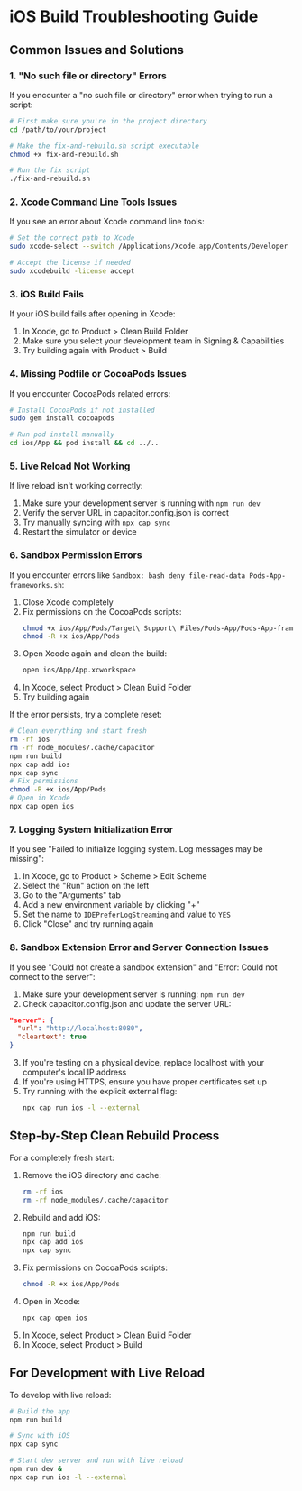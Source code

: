 
# iOS Build Troubleshooting Guide

## Common Issues and Solutions

### 1. "No such file or directory" Errors

If you encounter a "no such file or directory" error when trying to run a script:

```bash
# First make sure you're in the project directory
cd /path/to/your/project

# Make the fix-and-rebuild.sh script executable
chmod +x fix-and-rebuild.sh

# Run the fix script
./fix-and-rebuild.sh
```

### 2. Xcode Command Line Tools Issues

If you see an error about Xcode command line tools:

```bash
# Set the correct path to Xcode
sudo xcode-select --switch /Applications/Xcode.app/Contents/Developer

# Accept the license if needed
sudo xcodebuild -license accept
```

### 3. iOS Build Fails

If your iOS build fails after opening in Xcode:

1. In Xcode, go to Product > Clean Build Folder
2. Make sure you select your development team in Signing & Capabilities
3. Try building again with Product > Build

### 4. Missing Podfile or CocoaPods Issues

If you encounter CocoaPods related errors:

```bash
# Install CocoaPods if not installed
sudo gem install cocoapods

# Run pod install manually
cd ios/App && pod install && cd ../..
```

### 5. Live Reload Not Working

If live reload isn't working correctly:

1. Make sure your development server is running with `npm run dev`
2. Verify the server URL in capacitor.config.json is correct
3. Try manually syncing with `npx cap sync`
4. Restart the simulator or device

### 6. Sandbox Permission Errors

If you encounter errors like `Sandbox: bash deny file-read-data Pods-App-frameworks.sh`:

1. Close Xcode completely
2. Fix permissions on the CocoaPods scripts:
   ```bash
   chmod +x ios/App/Pods/Target\ Support\ Files/Pods-App/Pods-App-frameworks.sh
   chmod -R +x ios/App/Pods
   ```
3. Open Xcode again and clean the build:
   ```bash
   open ios/App/App.xcworkspace
   ```
4. In Xcode, select Product > Clean Build Folder
5. Try building again

If the error persists, try a complete reset:
```bash
# Clean everything and start fresh
rm -rf ios
rm -rf node_modules/.cache/capacitor
npm run build
npx cap add ios
npx cap sync
# Fix permissions
chmod -R +x ios/App/Pods
# Open in Xcode
npx cap open ios
```

### 7. Logging System Initialization Error

If you see "Failed to initialize logging system. Log messages may be missing":

1. In Xcode, go to Product > Scheme > Edit Scheme
2. Select the "Run" action on the left
3. Go to the "Arguments" tab
4. Add a new environment variable by clicking "+"
5. Set the name to `IDEPreferLogStreaming` and value to `YES`
6. Click "Close" and try running again

### 8. Sandbox Extension Error and Server Connection Issues

If you see "Could not create a sandbox extension" and "Error: Could not connect to the server":

1. Make sure your development server is running: `npm run dev`
2. Check capacitor.config.json and update the server URL:

```json
"server": {
  "url": "http://localhost:8080",
  "cleartext": true
}
```

3. If you're testing on a physical device, replace localhost with your computer's local IP address
4. If you're using HTTPS, ensure you have proper certificates set up
5. Try running with the explicit external flag:
   ```bash
   npx cap run ios -l --external
   ```

## Step-by-Step Clean Rebuild Process

For a completely fresh start:

1. Remove the iOS directory and cache:
   ```bash
   rm -rf ios
   rm -rf node_modules/.cache/capacitor
   ```
2. Rebuild and add iOS:
   ```bash
   npm run build
   npx cap add ios
   npx cap sync
   ```
3. Fix permissions on CocoaPods scripts:
   ```bash
   chmod -R +x ios/App/Pods
   ```
4. Open in Xcode:
   ```bash
   npx cap open ios
   ```
5. In Xcode, select Product > Clean Build Folder
6. In Xcode, select Product > Build

## For Development with Live Reload

To develop with live reload:

```bash
# Build the app
npm run build

# Sync with iOS
npx cap sync

# Start dev server and run with live reload
npm run dev &
npx cap run ios -l --external
```
